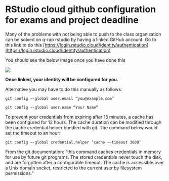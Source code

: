 # RStudio cloud github configuration for exams and project deadline

Many of the problems with not being able to push to the class organisation can be solved on q-rap rstudio by having a linked GitHub account.  Go to this link to do this [https://login.rstudio.cloud/identity/authentication](https://login.rstudio.cloud/identity/authentication)

You should see the below image once you have done this

![](linked-results.png)

**Once linked, your identity will be configured for you.**


Alternative you may have to do this manually as follows:

```
git config —-global user.email “you@example.com”
```

```
git config —-global user.name “Your Name”
```
To prevent your credentials from expiring after 15 minutes, a cache has been configured for 12 hours. The cache duration can be modified through the cache credential helper bundled with git. The command below would set the timeout to an hour:

```
git config —-global credential.helper ‘cache —-timeout 3600’
```

From the git documentation: “this command caches credentials in memory for use by future git programs. The stored credentials never touch the disk, and are forgotten after a configurable timeout. The cache is accessible over a Unix domain socket, restricted to the current user by filesystem permissions.”
